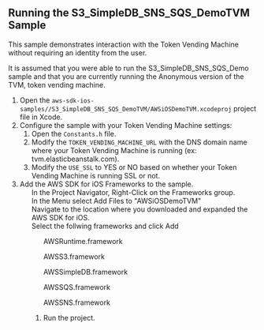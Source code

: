 <html>
<body>
<h2>Running the S3_SimpleDB_SNS_SQS_DemoTVM Sample</h2>
<p>This sample demonstrates interaction with the Token Vending Machine without requiring an identity from the user.</p>
<p>It is assumed that you were able to run the S3_SimpleDB_SNS_SQS_Demo sample and that you are currently running the Anonymous version of the TVM, token vending machine.</p>
<ol>
  <li>Open the <code>aws-sdk-ios-samples//S3_SimpleDB_SNS_SQS_DemoTVM/AWSiOSDemoTVM.xcodeproj</code> project file in Xcode. </li>
  <li>Configure the sample with your Token Vending Machine settings:
    <ol>
      <li>Open the <code>Constants.h</code> file. </li>
      <li>Modify the <code>TOKEN_VENDING_MACHINE_URL</code> with the DNS domain name where your Token Vending Machine is running (ex: tvm.elasticbeanstalk.com).</li>
      <li>Modify the <code>USE_SSL</code> to YES or NO based on whether your Token Vending Machine is running SSL or not.</li>
    </ol>
  </li>
  <li>Add the AWS SDK for iOS Frameworks to the sample.
  	<ol>In the Project Navigator, Right-Click on the Frameworks group.</ol>
  	<ol>In the Menu select Add Files to "AWSiOSDemoTVM"</ol>
  	<ol>Navigate to the location where you downloaded and expanded the AWS SDK for iOS.</ol>
  	<ol>Select the follwing frameworks and click Add
  		<ol>AWSRuntime.framework</ol>
  		<ol>AWSS3.framework</ol>
  		<ol>AWSSimpleDB.framework</ol>
  		<ol>AWSSQS.framework</ol>
  		<ol>AWSSNS.framework</ol>
  	<ol>
  </li>
  <li>Run the project.</li>
</ol>
</body>
</html>

